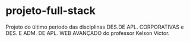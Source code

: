 # projeto-full-stack
Projeto do último período das disciplinas DES.DE APL. CORPORATIVAS e DES. E ADM. DE APL. WEB AVANÇADO do professor Kelson Victor.

